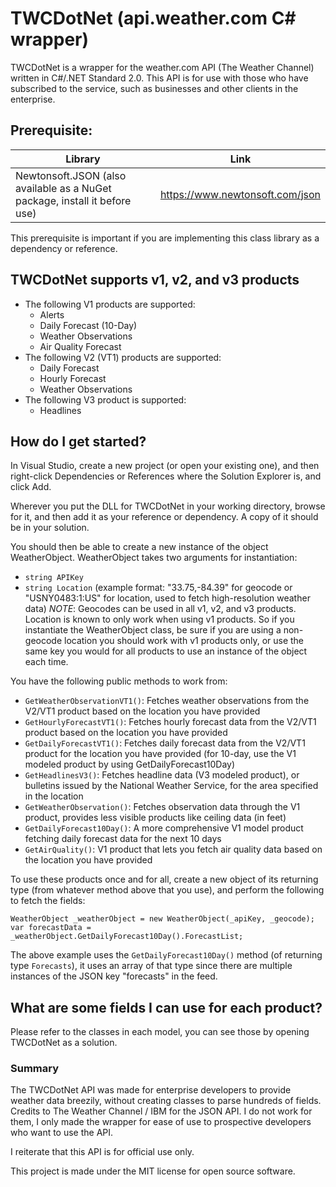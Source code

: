 ﻿# TWCDotNet (api.weather.com C# wrapper)

TWCDotNet is a wrapper for the weather.com API (The Weather Channel) written in C#/.NET Standard 2.0. This API is for use with those who have subscribed to the service, such as businesses and other clients in the enterprise.

## Prerequisite:
| Library | Link |
|---------|------|
| Newtonsoft.JSON (also available as a NuGet package, install it before use) | https://www.newtonsoft.com/json |
This prerequisite is important if you are implementing this class library as a dependency or reference.

## TWCDotNet supports v1, v2, and v3 products
* The following V1 products are supported:
    - Alerts
    - Daily Forecast (10-Day)
    - Weather Observations
    - Air Quality Forecast
* The following V2 (VT1) products are supported:
    - Daily Forecast
    - Hourly Forecast
    - Weather Observations
* The following V3 product is supported:
    - Headlines

## How do I get started?
In Visual Studio, create a new project (or open your existing one), and then right-click Dependencies or References where the Solution Explorer is, and click Add.

Wherever you put the DLL for TWCDotNet in your working directory, browse for it, and then add it as your reference or dependency. A copy of it should be in your solution.

You should then be able to create a new instance of the object WeatherObject. WeatherObject takes two arguments for instantiation:
* `string APIKey`
* `string Location` (example format: "33.75,-84.39" for geocode or "USNY0483:1:US" for location, used to fetch high-resolution weather data)
*NOTE*: Geocodes can be used in all v1, v2, and v3 products. Location is known to only work when using v1 products. So if you instantiate the WeatherObject class, be sure if you are using a non-geocode location you should work with v1 products only, or use the same key you would for all products to use an instance of the object each time.

You have the following public methods to work from:
- `GetWeatherObservationVT1()`: Fetches weather observations from the V2/VT1 product based on the location you have provided
- `GetHourlyForecastVT1()`: Fetches hourly forecast data from the V2/VT1 product based on the location you have provided
- `GetDailyForecastVT1()`: Fetches daily forecast data from the V2/VT1 product for the location you have provided (for 10-day, use the V1 modeled product by using GetDailyForecast10Day)
- `GetHeadlinesV3()`: Fetches headline data (V3 modeled product), or bulletins issued by the National Weather Service, for the area specified in the location
- `GetWeatherObservation()`: Fetches observation data through the V1 product, provides less visible products like ceiling data (in feet)
- `GetDailyForecast10Day()`: A more comprehensive V1 model product fetching daily forecast data for the next 10 days
- `GetAirQuality()`: V1 product that lets you fetch air quality data based on the location you have provided

To use these products once and for all, create a new object of its returning type (from whatever method above that you use), and perform the following to fetch the fields:
```
WeatherObject _weatherObject = new WeatherObject(_apiKey, _geocode);
var forecastData = _weatherObject.GetDailyForecast10Day().ForecastList;
```
The above example uses the `GetDailyForecast10Day()` method (of returning type `Forecasts`), it uses an array of that type since there are multiple instances of the JSON key "forecasts" in the feed.

## What are some fields I can use for each product?
Please refer to the classes in each model, you can see those by opening TWCDotNet as a solution.

### Summary
The TWCDotNet API was made for enterprise developers to provide weather data breezily, without creating classes to parse hundreds of fields.
Credits to The Weather Channel / IBM for the JSON API. I do not work for them, I only made the wrapper for ease of use to prospective developers who want to use the API.

I reiterate that this API is for official use only.

This project is made under the MIT license for open source software.
